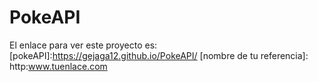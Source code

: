 # PokeAPI
 El enlace para ver este proyecto es: [pokeAPI]:https://gejaga12.github.io/PokeAPI/     [nombre de tu referencia]: http:www.tuenlace.com
